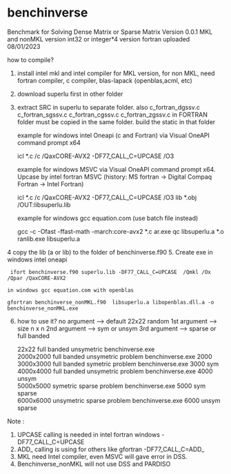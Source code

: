 # benchinverse
Benchmark for Solving Dense Matrix or Sparse Matrix
Version 0.0.1 MKL and nonMKL version int32 or integer*4 version fortran
uploaded 08/01/2023

how to compile?
1. install intel mkl and intel compiler for MKL version, for non MKL, need fortran compiler, c compiler, blas-lapack (openblas,acml, etc)
2. download superlu first in  other  folder
3. extract SRC in superlu to separate folder.  also c_fortran_dgssv.c  c_fortran_sgssv.c  c_fortran_cgssv.c  c_fortran_zgssv.c 
   in FORTRAN folder must be copied in the same folder. 
   build the static in that folder
    
    example for windows intel Oneapi (c and Fortran) via Visual OneAPI command prompt x64
    
    icl *.c /c  /QaxCORE-AVX2 -DF77_CALL_C=UPCASE /O3

    example for windows MSVC via Visual OneAPI command prompt x64. Upcase by intel fortran MSVC (history: MS fortran -> Digital Compaq Fortran -> Intel Fortran) 
    
    icl *.c /c  /QaxCORE-AVX2 -DF77_CALL_C=UPCASE /O3
    lib *.obj /OUT:libsuperlu.lib 
    
    example for windows gcc equation.com (use batch file instead)
    
    gcc -c -Ofast -ffast-math -march:core-avx2 *.c
    ar.exe qc libsuperlu.a  *.o
    ranlib.exe libsuperlu.a
    
4   copy the lib (a or lib) to the folder of benchinverse.f90 
5.  Create exe
     in windows intel oneapi
     
     ifort benchinverse.f90 superlu.lib -DF77_CALL_C=UPCASE  /Qmkl /Ox /Qpar /QaxCORE-AVX2  

    in windows gcc equation.com with openblas
   
    gfortran benchinverse_nonMKL.f90  libsuperlu.a libopenblas.dll.a -o benchinverse_nonMKL.exe

6. how to use it?
    no argument --> default 22x22 random 
    1st argument --> size n x n
    2nd argument  -->  sym or unsym
    3rd argument  -->  sparse or full banded
    
    22x22 full banded unsymetric 
    benchinverse.exe       
    2000x2000 full banded unsymetric problem
    benchinverse.exe 2000  
    3000x3000 full banded symetric problem
    benchinverse.exe 3000  sym 
    4000x4000 full banded unsymetric problem
    benchinverse.exe 4000  unsym  
    5000x5000 symetric sparse problem
    benchinverse.exe 5000  sym  sparse  
    6000x6000 unsymetric sparse problem
    benchinverse.exe 6000  unsym  sparse 

Note : 
1. UPCASE calling is needed in intel fortran windows -DF77_CALL_C=UPCASE
 2. ADD_ calling is using for others like gfortran -DF77_CALL_C=ADD_
 3. MKL need Intel compiler, even MSVC will gave error in DSS.
 4. Benchinverse_nonMKL will not use DSS and PARDISO
